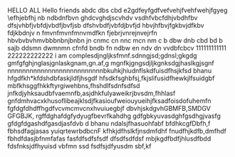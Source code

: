 HELLO ALL 
Hello friends 
abdc dbs cbd
e2gdfeyfgdfvefvehjfvehfwehjfgyeg
\efhjebfhj
nb ndbdnfbvn
ghdcvghdjscvhdv vsdhfvbcfdhjvbdhfbv
dfsjvhbfjvbfdjvbdfjbvfjsb
dfshvbdfjvbfdjbvfjd
hbvjhfbvjfgkbvjdfkbv fdjkbdnjv n
fmvnfmvnfmnvmdfkn
fjebrjvnrejnvejrfn
hbvbvbvhmvbbbnbnjbnbn
jn cnmc cn nnc mcn nm
c b dbw dnb cbd bd b sajb ddsmn dwmnmn
 cfnfd bndb fn ndbw 
 en ndv dn vvdbfcbcv 
111111111111
222222222222
i am complesdjngljksfmnf.sdnngjsd;gdnsl;gkgdg
gmfgfghjnglasjgnlaskgnam,gn.af,g
mgnfkjgngsdjljkgnksdgjhaslkgjsgnf
nnnnnnnnnnnnnnnnnnnnnnnnnnbkuhkjhiudnflskdfuisdfhsjkfsd
bhanu hfgdfkh*kfdshdbfaskjldfjhsgdf
hfsdkfsghbfsj,fkjslifusidfhewkjlfsuidgbf
mbfkhsggfhkkftyrgiwehbns,fhshdlfsdnfsdfsd
jnfkdjyhksaudbfvaemnfb,asjdhkfulyaweikrjbvsdm,fhhlasf
gnfdmhvacxkhusoflibeajklsdjfkasioufweiouyueihjfksadfoisdofuhemfn
fgfdgfdhdffhgdfvcvmcmvcnxhvuiuegbjf
dbvhjskdgvhGBMFB,SMDGV
GFGBJK,
rgffdghafdgfydyugfbevrfkahdhg
gdfgbkyuvasdghfgsdhgjvasfg
gfdgfdgashdfgasdjasfdvb d
bhanu ndalsjfhasuohfabf
bfdhkcgfDbfh,f
fbhsdfagjasas
yuiqrtewrbdbcnF
kfhkjdfhslkfjnsdmfdhf
fnudfhjkdfb,dmfhdf
fbhdfdasjbfnmfafas
fasfdfsdfsfsdf
dfsdfsdfdsf
mbjkgdfbdfjhlusdfbdd
fdsfnksjdfhyuisd
vbfmn ssd
fsdfsjdfyusdm
sbf,kf
